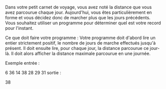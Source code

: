 Dans votre petit carnet de voyage, vous avez noté la distance que vous avez parcourue chaque jour. Aujourd'hui, vous êtes particulièrement en forme et vous décidez donc de marcher plus que les jours précédents. Vous souhaitez utiliser un programme pour déterminer quel est votre record pour l'instant.

Ce que doit faire votre programme :
Votre programme doit d'abord lire un entier strictement positif, le nombre de jours de marche effectués jusqu'à présent. Il doit ensuite lire, pour chaque jour, la distance parcourue ce jour-là. Il doit alors afficher la distance maximale parcourue en une journée.

Exemple
entrée :

6
36
14
38
28
29
31
sortie :

38

